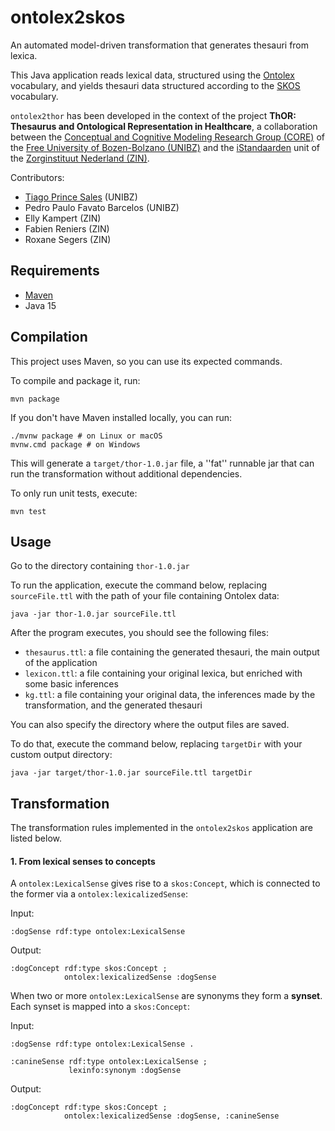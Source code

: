 # ontolex2skos

An automated model-driven transformation that generates thesauri from lexica.

This Java application reads lexical data, structured using the [Ontolex](https://www.w3.org/2016/05/ontolex/) vocabulary, and yields thesauri data structured according to the [SKOS](https://www.w3.org/2004/02/skos/) vocabulary.

`ontolex2thor` has been developed in the context of the project **ThOR: Thesaurus and Ontological Representation in Healthcare**, a collaboration between the [Conceptual and Cognitive Modeling Research Group (CORE)](https://www.inf.unibz.it/krdb/core/) of the [Free University of Bozen-Bolzano (UNIBZ)](https://unibz.it) and the [iStandaarden](https://istandaarden.nl) unit of the [Zorginstituut Nederland (ZIN)](https://www.zorginstituutnederland.nl).

Contributors:

* [Tiago Prince Sales](http://inf.unibz.it/~tpsales) (UNIBZ)
* Pedro Paulo Favato Barcelos (UNIBZ)
* Elly Kampert (ZIN)
* Fabien Reniers (ZIN)
* Roxane Segers (ZIN)

## Requirements

* [Maven](https://maven.apache.org)
* Java 15

## Compilation

This project uses Maven, so you can use its expected commands.

To compile and package it, run:

```shell
mvn package
```

If you don't have Maven installed locally, you can run:

```shell
./mvnw package # on Linux or macOS
mvnw.cmd package # on Windows
```

This will generate a `target/thor-1.0.jar` file, a ''fat'' runnable jar that can run the transformation without additional dependencies.

To only run unit tests, execute:

````shell
mvn test
````

## Usage

Go to the directory containing `thor-1.0.jar`

To run the application, execute the command below, replacing `sourceFile.ttl` with the path of your file containing Ontolex data:


```shell
java -jar thor-1.0.jar sourceFile.ttl
```

After the program executes, you should see the following files:

* `thesaurus.ttl`: a file containing the generated thesauri, the main output of the application
* `lexicon.ttl`:  a file containing your original lexica, but enriched with some basic inferences
* `kg.ttl`: a file containing your original data, the inferences made by the transformation, and the generated thesauri

You can also specify the directory where the output files are saved.

To do that, execute the command below, replacing `targetDir` with your custom output directory:

```shell
java -jar target/thor-1.0.jar sourceFile.ttl targetDir
```

## Transformation

The transformation rules implemented in the `ontolex2skos` application are listed below.

#### 1. From lexical senses to concepts

A `ontolex:LexicalSense` gives rise to a `skos:Concept`, which is connected to the former via a `ontolex:lexicalizedSense`:

Input: 

```
:dogSense rdf:type ontolex:LexicalSense         
```

Output:

```
:dogConcept rdf:type skos:Concept ;
            ontolex:lexicalizedSense :dogSense
```

When two or more `ontolex:LexicalSense` are synonyms they form a **synset**. Each synset is mapped into a `skos:Concept`:


Input:

```
:dogSense rdf:type ontolex:LexicalSense .         

:canineSense rdf:type ontolex:LexicalSense ;
             lexinfo:synonym :dogSense 
```

Output:

```
:dogConcept rdf:type skos:Concept ;
            ontolex:lexicalizedSense :dogSense, :canineSense 
```

